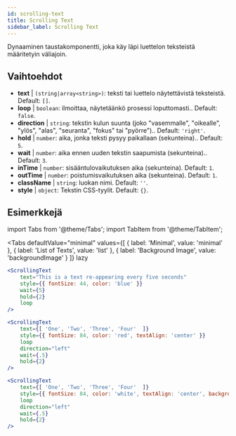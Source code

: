 ```yaml
---
id: scrolling-text
title: Scrolling Text
sidebar_label: Scrolling Text
---
```


Dynaaminen taustakomponentti, joka käy läpi luettelon teksteistä määritetyin väliajoin.

## Vaihtoehdot

* __text__ | `(string|array<string>)`: teksti tai luettelo näytettävistä teksteistä. Default: `[]`.
* __loop__ | `boolean`: ilmoittaa, näytetäänkö prosessi loputtomasti.. Default: `false`.
* __direction__ | `string`: tekstin kulun suunta (joko "vasemmalle", "oikealle", "ylös", "alas", "seuranta", "fokus" tai "pyörre").. Default: `'right'`.
* __hold__ | `number`: aika, jonka teksti pysyy paikallaan (sekunteina).. Default: `5`.
* __wait__ | `number`: aika ennen uuden tekstin saapumista (sekunteina).. Default: `3`.
* __inTime__ | `number`: sisääntulovaikutuksen aika (sekunteina). Default: `1`.
* __outTime__ | `number`: poistumisvaikutuksen aika (sekunteina). Default: `1`.
* __className__ | `string`: luokan nimi. Default: `''`.
* __style__ | `object`: Tekstin CSS-tyylit. Default: `{}`.


## Esimerkkejä


import Tabs from '@theme/Tabs';
import TabItem from '@theme/TabItem';

<Tabs
    defaultValue="minimal"
    values={[
        { label: 'Minimal', value: 'minimal' },
        { label: 'List of Texts', value: 'list' },
        { label: 'Background Image', value: 'backgroundImage' }
    ]}
    lazy
>

<TabItem value="minimal">

```jsx live
<ScrollingText
    text="This is a text re-appearing every five seconds"
    style={{ fontSize: 44, color: 'blue' }}
    wait={5}
    hold={2}
    loop
/>
```

</TabItem>

<TabItem value="list">

```jsx live
<ScrollingText
    text={[ 'One', 'Two', 'Three', 'Four'  ]}
    style={{ fontSize: 84, color: 'red', textAlign: 'center' }}
    loop
    direction="left"
    wait={.5}
    hold={2}
/>
```

</TabItem>

<TabItem value="backgroundImage">

```jsx live
<ScrollingText
    text={[ 'One', 'Two', 'Three', 'Four'  ]}
    style={{ fontSize: 84, color: 'white', textAlign: 'center', backgroundImage: 'url(https://bit.ly/3qlRgoR)', backgroundSize: '1200px 200px' }}
    loop
    direction="left"
    wait={.5}
    hold={2}
/>
```

</TabItem>

</Tabs>

